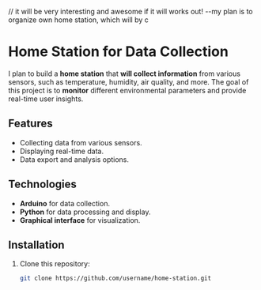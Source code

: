 // it will be very interesting and awesome if it will works out!
--my plan is to organize own home station, which will by c

# Home Station for Data Collection

I plan to build a **home station** that **will collect information** from various sensors, such as temperature, humidity, air quality, and more. The goal of this project is to **monitor** different environmental parameters and provide real-time user insights.

## Features

- Collecting data from various sensors.
- Displaying real-time data.
- Data export and analysis options.

## Technologies

- **Arduino** for data collection.
- **Python** for data processing and display.
- **Graphical interface** for visualization.

## Installation

1. Clone this repository:
   ```bash
   git clone https://github.com/username/home-station.git

